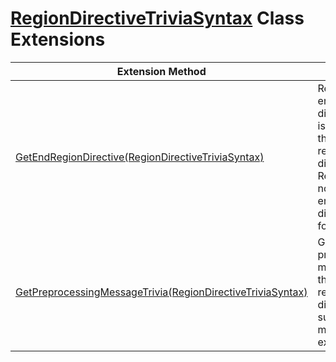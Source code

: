 # [RegionDirectiveTriviaSyntax](https://docs.microsoft.com/en-us/dotnet/api/microsoft.codeanalysis.csharp.syntax.regiondirectivetriviasyntax) Class Extensions

| Extension Method | Summary |
| ---------------- | ------- |
| [GetEndRegionDirective(RegionDirectiveTriviaSyntax)](../../../../../Roslynator/CSharp/SyntaxExtensions/GetEndRegionDirective/README.md) | Returns endregion directive that is related to the specified region directive\. Returns null if no matching endregion directive is found\. |
| [GetPreprocessingMessageTrivia(RegionDirectiveTriviaSyntax)](../../../../../Roslynator/CSharp/SyntaxExtensions/GetPreprocessingMessageTrivia/README.md#Roslynator_CSharp_SyntaxExtensions_GetPreprocessingMessageTrivia_Microsoft_CodeAnalysis_CSharp_Syntax_RegionDirectiveTriviaSyntax_) | Gets preprocessing message for the specified region directive if such message exists\. |

